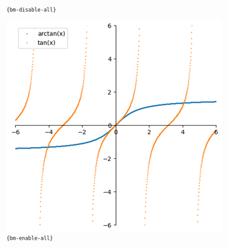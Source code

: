 `{bm-disable-all}`

![Graph(s) of arctan(x),tan(x)](calculus_6794bece2c24c2dce8ea0144438c83ee.png)
`{bm-enable-all}`

